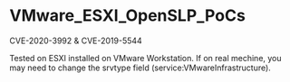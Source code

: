 # VMware_ESXI_OpenSLP_PoCs
CVE-2020-3992 &amp; CVE-2019-5544

Tested on ESXI installed on VMware Workstation.
If on real mechine, you may need to change the srvtype field (service:VMwareInfrastructure).
![]()
